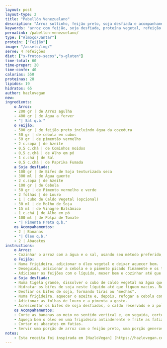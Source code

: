 ```yaml
---
layout: post
layout-type: 2
title: "Pabellón Venezuelano"
description: "Arroz soltinho, feijão preto, soja desfiada e acompanhamentos tropicais de banana frita e abacate"
keywords: "arroz com feijão, soja desfiada, proteína vegetal, refeição vegana, banana frita, abacate, comida venezuelana, prato completo, leguminosas, refeição equilibrada"
permalink: /pabellon-venezuelano/
type: ["Almoço/Jantar"]
protein: ["Feijão"]
image: "/assets/img/"
serve: 4 refeições
diet: ["s-frutos-secos","s-gluten"]
time-total: 60
time-prepar: 20
time-confe: 40
calorias: 550
proteinas: 28
lipidos: 19
hidratos: 65
author: hazlovegan
new:
ingredients:
    o Arroz:
    - 200 gr | de Arroz agulha
    - 400 gr | de Água a ferver
    - "| Sal q.b."
    o Feijão:
    - 500 gr | de feijão preto incluíndo água da cozedura
    - 50 gr | de cebola em cubos
    - 50 gr | de pimentão vermelho
    - 2 c.sopa | de Azeite
    - 0,5 c.chá | de Cominhos moídos
    - 0,5 c.chá | de Alho em pó
    - 1 c.chá | de Sal
    - 0,5 c.chá | de Paprika Fumada
    a Soja desfiada:
    - 100 gr | de Bifes de Soja texturizada seca
    - 300 ml | de Água quente
    - 2 c.sopa | de Azeite
    - 100 gr | de Cebola
    - 50 gr | de Pimento vermelho e verde
    - 2 folhas | de Louro
    - 1 | cubo de Caldo Vegetal (opcional)
    - 30 ml | de Molho de Soja
    - 15 ml | de Vinagre Balsâmico
    - 1 c.chá | de Alho em pó
    - 100 ml | de Polpa de Tomate
    - "| Pimenta Preta q.b."
    os Acompahamentos:
    - 2 | Bananas
    - "| Óleo q.b."
    - 2 | Abacates 
instructions:
    o Arroz:
    - Cozinhar o arroz com a água e o sal, usando seu método preferido, numa panela pequena. Reservar.
    o Feijão:
    - Numa frigideira, adicionar o óleo vegetal e deixar aquecer bem.
    - Deseguida, adicionar a cebola e o pimento picado finamente e os temperos (cominho, alho em pó, sal, paprika). Refogar até que o pimento e a cebola fiquem dourados e a cebola transparente.
    - Adicionar os feijões com o líquido, mexer bem e cozinhar até que o líquido se reduza e o molho engrosse. Ajustar o sal a gosto. Reservar.
    a Soja desfiada:
    - Numa tigela grande, dissolver o cubo de caldo vegetal na água quente e juntar o molho de soja. Misturar bem.
    - Hidratar os bifes de soja neste líquido até que fiquem macios. Retirá-los da água e reservar o líquido.
    - Desfiar os bifes de soja, formando tiras ou "mechas".
    - Numa frigideira, aquecer o azeite e, depois, refogar a cebola com os pimentos, o alho, o cominho e o vinagre balsâmico até que tudo fique bem reduzido e aromático.
    - Adicionar as folhas de louro e a pimenta a gosto.
    - Acrescentar os bifes de soja desfiados, o caldo reservado e a polpa de tomate. Cozinhar por alguns minutos em fogo médio até os sabores se incorporem bem. Ajustar os temperos e retirar as folhas de louro.
    os Acompahamentos:
    - Corte as bananas ao meio no sentido vertical e, em seguida, corte cada metade ao meio na horizontal.
    - Aqueça bem o óleo em uma frigideira antiaderente e frite as fatias de banana dos dois lados, virando-as frequentemente para evitar que queimem.
    - Cortar os abacates em fatias.
    - Servir uma porção de arroz com o feijão preto, uma porção generosa de soja desfiada, fatias de banana e de abacate.
notes:
    - Esta receita foi inspirada em [HazloVegan] (https://hazlovegan.com/recetas/pabellon-venezolano-vegano/)
---
```



